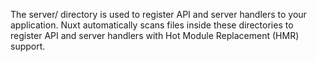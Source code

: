 The server/ directory is used to register API and server handlers to your application.
Nuxt automatically scans files inside these directories to register API and server handlers with Hot Module Replacement (HMR) support.